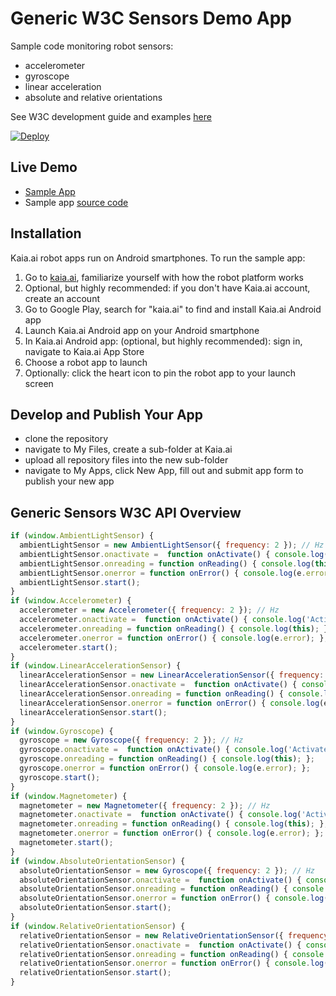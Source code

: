 # Generic W3C Sensors Demo App
Sample code monitoring robot sensors:
- accelerometer
- gyroscope
- linear acceleration
- absolute and relative orientations

See W3C development guide and examples [here](https://developers.google.com/web/updates/2017/09/sensors-for-the-web)

[![Deploy](https://www.oomwoo.com/wp-content/uploads/2018/11/deploy.png)](https://kaia.ai/deploy)

## Live Demo
- [Sample App](https://kaia.ai/view-app/5bd6b40699b4d91400ea9f53)
- Sample app [source code](https://github.com/kaiaai/tree/master/sensors-generic)

## Installation
Kaia.ai robot apps run on Android smartphones. To run the sample app:
1. Go to [kaia.ai](https://kaia.ai/), familiarize yourself with how the robot platform works
2. Optional, but highly recommended: if you don't have Kaia.ai account, create an account
3. Go to Google Play, search for "kaia.ai" to find and install Kaia.ai Android app
4. Launch Kaia.ai Android app on your Android smartphone
5. In Kaia.ai Android app: (optional, but highly recommended): sign in, navigate to Kaia.ai App Store
6. Choose a robot app to launch
7. Optionally: click the heart icon to pin the robot app to your launch screen 

## Develop and Publish Your App
- clone the repository
- navigate to My Files, create a sub-folder at Kaia.ai
- upload all repository files into the new sub-folder
- navigate to My Apps, click New App, fill out and submit app form to publish your new app

## Generic Sensors W3C API Overview
```js
if (window.AmbientLightSensor) {
  ambientLightSensor = new AmbientLightSensor({ frequency: 2 }); // Hz
  ambientLightSensor.onactivate =  function onActivate() { console.log('Activated'); };
  ambientLightSensor.onreading = function onReading() { console.log(this); };
  ambientLightSensor.onerror = function onError() { console.log(e.error); };
  ambientLightSensor.start();
}
if (window.Accelerometer) {
  accelerometer = new Accelerometer({ frequency: 2 }); // Hz
  accelerometer.onactivate =  function onActivate() { console.log('Activated'); };
  accelerometer.onreading = function onReading() { console.log(this); };
  accelerometer.onerror = function onError() { console.log(e.error); };
  accelerometer.start();
}
if (window.LinearAccelerationSensor) {
  linearAccelerationSensor = new LinearAccelerationSensor({ frequency: 2 }); // Hz
  linearAccelerationSensor.onactivate =  function onActivate() { console.log('Activated'); };
  linearAccelerationSensor.onreading = function onReading() { console.log(this); };
  linearAccelerationSensor.onerror = function onError() { console.log(e.error); };
  linearAccelerationSensor.start();
}
if (window.Gyroscope) {
  gyroscope = new Gyroscope({ frequency: 2 }); // Hz
  gyroscope.onactivate =  function onActivate() { console.log('Activated'); };
  gyroscope.onreading = function onReading() { console.log(this); };
  gyroscope.onerror = function onError() { console.log(e.error); };
  gyroscope.start();
}
if (window.Magnetometer) {
  magnetometer = new Magnetometer({ frequency: 2 }); // Hz
  magnetometer.onactivate =  function onActivate() { console.log('Activated'); };
  magnetometer.onreading = function onReading() { console.log(this); };
  magnetometer.onerror = function onError() { console.log(e.error); };
  magnetometer.start();
}
if (window.AbsoluteOrientationSensor) {
  absoluteOrientationSensor = new Gyroscope({ frequency: 2 }); // Hz
  absoluteOrientationSensor.onactivate =  function onActivate() { console.log('Activated'); };
  absoluteOrientationSensor.onreading = function onReading() { console.log(this); };
  absoluteOrientationSensor.onerror = function onError() { console.log(e.error); };
  absoluteOrientationSensor.start();
}
if (window.RelativeOrientationSensor) {
  relativeOrientationSensor = new RelativeOrientationSensor({ frequency: 2 }); // Hz
  relativeOrientationSensor.onactivate =  function onActivate() { console.log('Activated'); };
  relativeOrientationSensor.onreading = function onReading() { console.log(this); };
  relativeOrientationSensor.onerror = function onError() { console.log(e.error); };
  relativeOrientationSensor.start();
}
````
